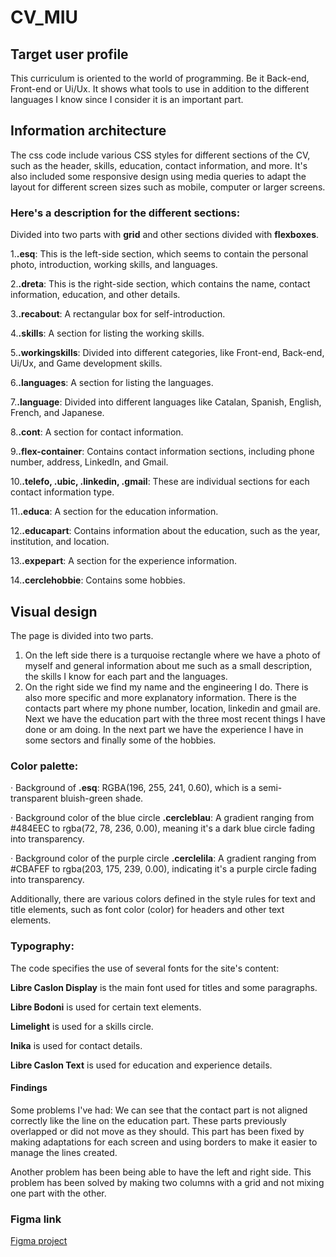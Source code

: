 # CV_MIU
## Target user profile ##
This curriculum is oriented to the world of programming. Be it Back-end, Front-end or Ui/Ux. It shows what tools to use in addition to the different languages I know since I consider it is an important part.
##  Information architecture ##
The css code include various CSS styles for different sections of the CV, such as the header, skills, education, contact information, and more. It's also included some responsive design using media queries to adapt the layout for different screen sizes such as mobile, computer or larger screens.

### Here's a description for the different sections: ###
Divided into two parts with **grid** and other sections divided with **flexboxes**.

1.**.esq**: This is the left-side section, which seems to contain the personal photo, introduction, working skills, and languages.

2.**.dreta**: This is the right-side section, which contains the name, contact information, education, and other details.

3.**.recabout**: A rectangular box for self-introduction.

4.**.skills**: A section for listing the working skills.

5.**.workingskills**: Divided into different categories, like Front-end, Back-end, Ui/Ux, and Game development skills.

6.**.languages**: A section for listing the languages.

7.**.language**: Divided into different languages like Catalan, Spanish, English, French, and Japanese.

8.**.cont**: A section for contact information.

9.**.flex-container**: Contains contact information sections, including phone number, address, LinkedIn, and Gmail.

10.**.telefo, .ubic, .linkedin, .gmail**: These are individual sections for each contact information type.

11.**.educa**: A section for the education information.

12.**.educapart**: Contains information about the education, such as the year, institution, and location.

13.**.expepart**:  A section for the experience information.

14.**.cerclehobbie**: Contains some hobbies.

## Visual design ##
The page is divided into two parts.
1. On the left side there is a turquoise rectangle where we have a photo of myself and general information about me such as a small description, the skills I know for each part and the languages.
2. On the right side we find my name and the engineering I do. There is also more specific and more explanatory information. There is the contacts part where my phone number, location, linkedin and gmail are. Next we have the education part with the three most recent things I have done or am doing. In the next part we have the experience I have in some sectors and finally some of the hobbies.
  ### Color palette: ###

· Background of **.esq**: RGBA(196, 255, 241, 0.60), which is a semi-transparent bluish-green shade.

· Background color of the blue circle **.cercleblau**: A gradient ranging from #484EEC to rgba(72, 78, 236, 0.00), meaning it's a dark blue circle fading into transparency.

· Background color of the purple circle **.cerclelila**: A gradient ranging from #CBAFEF to rgba(203, 175, 239, 0.00), indicating it's a purple circle fading into transparency.


Additionally, there are various colors defined in the style rules for text and title elements, such as font color (color) for headers and other text elements.

 ### Typography: ###
The code specifies the use of several fonts for the site's content:

**Libre Caslon Display** is the main font used for titles and some paragraphs.

**Libre Bodoni** is used for certain text elements.

**Limelight** is used for a skills circle.

**Inika** is used for contact details.

**Libre Caslon Text** is used for education and experience details.

  #### Findings ####
  Some problems I've had:
  We can see that the contact part is not aligned correctly like the line on the education part. These parts previously overlapped or did not move as they should. This part has been fixed by making adaptations     for each screen and using borders to make it easier to manage the lines created.
  
  Another problem has been being able to have the left and right side. This problem has been solved by making two columns with a grid and not mixing one part with the other.
### Figma link ###
[Figma project](https://www.figma.com/file/sBZJWnLiLV3HrVwKcjhCy1/CVNOELIA?type=design&node-id=0%3A1&mode=design&t=MfX4mejM12gVohxr-1)
